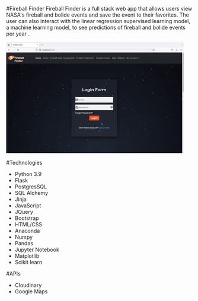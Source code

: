 #Fireball Finder
Fireball Finder is a full stack web app that allows users view NASA's fireball and bolide events and save the event to their favorites. The user can also
interact with the linear regression supervised learning model, a machine learning model, to see predictions of fireball and bolide events per year . 

![Homepage](/static/images/homepage.gif "Homepage")

#Technologies
* Python 3.9
* Flask
* PostgresSQL
* SQL Alchemy
* Jinja
* JavaScript
* JQuery
* Bootstrap
* HTML/CSS
* Anaconda
* Numpy
* Pandas
* Jupyter Notebook
* Matplotlib
* Scikit learn



#APIs
* Cloudinary
* Google Maps

